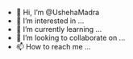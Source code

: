 - 👋 Hi, I’m @UshehaMadra
- 👀 I’m interested in ...
- 🌱 I’m currently learning ...
- 💞️ I’m looking to collaborate on ...
- 📫 How to reach me ...

<!---
UshehaMadra/UshehaMadra is a ✨ special ✨ repository because its `README.md` (this file) appears on your GitHub profile.
You can click the Preview link to take a look at your changes.
---
